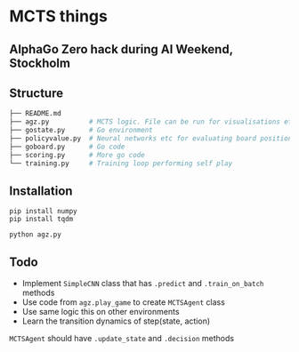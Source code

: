 # MCTS things 

## AlphaGo Zero hack during AI Weekend, Stockholm

## Structure
```python
├── README.md
├── agz.py          # MCTS logic. File can be run for visualisations etc
├── gostate.py      # Go environment
├── policyvalue.py  # Neural networks etc for evaluating board positions
├── goboard.py      # Go code 
├── scoring.py      # More go code 
└── training.py     # Training loop performing self play 
```

## Installation

```
pip install numpy
pip install tqdm

python agz.py
```

## Todo
- Implement `SimpleCNN` class that has `.predict` and `.train_on_batch` methods
- Use code from `agz.play_game` to create `MCTSAgent` class 
- Use same logic this on other environments
- Learn the transition dynamics of step(state, action)

`MCTSAgent` should have `.update_state` and `.decision` methods

